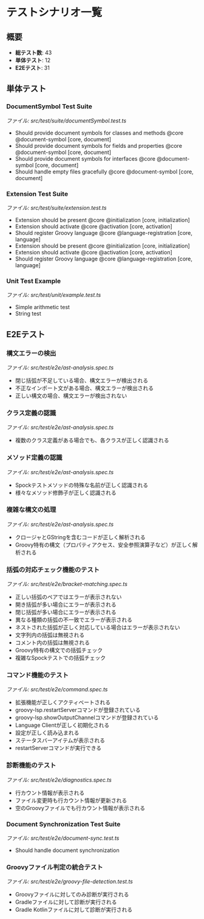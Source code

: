 # テストシナリオ一覧

## 概要

- **総テスト数**: 43
- **単体テスト**: 12
- **E2Eテスト**: 31

## 単体テスト

### DocumentSymbol Test Suite
*ファイル: src/test/suite/documentSymbol.test.ts*

- Should provide document symbols for classes and methods @core @document-symbol [core, document]
- Should provide document symbols for fields and properties @core @document-symbol [core, document]
- Should provide document symbols for interfaces @core @document-symbol [core, document]
- Should handle empty files gracefully @core @document-symbol [core, document]

### Extension Test Suite
*ファイル: src/test/suite/extension.test.ts*

- Extension should be present @core @initialization [core, initialization]
- Extension should activate @core @activation [core, activation]
- Should register Groovy language @core @language-registration [core, language]
- Extension should be present @core @initialization [core, initialization]
- Extension should activate @core @activation [core, activation]
- Should register Groovy language @core @language-registration [core, language]

### Unit Test Example
*ファイル: src/test/unit/example.test.ts*

- Simple arithmetic test
- String test

## E2Eテスト

### 構文エラーの検出
*ファイル: src/test/e2e/ast-analysis.spec.ts*

- 閉じ括弧が不足している場合、構文エラーが検出される
- 不正なインポート文がある場合、構文エラーが検出される
- 正しい構文の場合、構文エラーが検出されない

### クラス定義の認識
*ファイル: src/test/e2e/ast-analysis.spec.ts*

- 複数のクラス定義がある場合でも、各クラスが正しく認識される

### メソッド定義の認識
*ファイル: src/test/e2e/ast-analysis.spec.ts*

- Spockテストメソッドの特殊な名前が正しく認識される
- 様々なメソッド修飾子が正しく認識される

### 複雑な構文の処理
*ファイル: src/test/e2e/ast-analysis.spec.ts*

- クロージャとGStringを含むコードが正しく解析される
- Groovy特有の構文（プロパティアクセス、安全参照演算子など）が正しく解析される

### 括弧の対応チェック機能のテスト
*ファイル: src/test/e2e/bracket-matching.spec.ts*

- 正しい括弧のペアではエラーが表示されない
- 開き括弧が多い場合にエラーが表示される
- 閉じ括弧が多い場合にエラーが表示される
- 異なる種類の括弧の不一致でエラーが表示される
- ネストされた括弧が正しく対応している場合はエラーが表示されない
- 文字列内の括弧は無視される
- コメント内の括弧は無視される
- Groovy特有の構文での括弧チェック
- 複雑なSpockテストでの括弧チェック

### コマンド機能のテスト
*ファイル: src/test/e2e/command.spec.ts*

- 拡張機能が正しくアクティベートされる
- groovy-lsp.restartServerコマンドが登録されている
- groovy-lsp.showOutputChannelコマンドが登録されている
- Language Clientが正しく初期化される
- 設定が正しく読み込まれる
- ステータスバーアイテムが表示される
- restartServerコマンドが実行できる

### 診断機能のテスト
*ファイル: src/test/e2e/diagnostics.spec.ts*

- 行カウント情報が表示される
- ファイル変更時も行カウント情報が更新される
- 空のGroovyファイルでも行カウント情報が表示される

### Document Synchronization Test Suite
*ファイル: src/test/e2e/document-sync.test.ts*

- Should handle document synchronization

### Groovyファイル判定の統合テスト
*ファイル: src/test/e2e/groovy-file-detection.test.ts*

- Groovyファイルに対してのみ診断が実行される
- Gradleファイルに対して診断が実行される
- Gradle Kotlinファイルに対して診断が実行される

